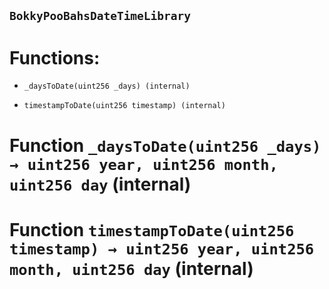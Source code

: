 ## `BokkyPooBahsDateTimeLibrary`

# Functions:

- `_daysToDate(uint256 _days) (internal)`

- `timestampToDate(uint256 timestamp) (internal)`

# Function `_daysToDate(uint256 _days) → uint256 year, uint256 month, uint256 day` (internal)

# Function `timestampToDate(uint256 timestamp) → uint256 year, uint256 month, uint256 day` (internal)
